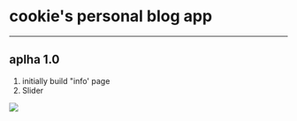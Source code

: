 # cookie's personal blog app

---

## aplha 1.0
1. initially build "info' page
2. Slider 


![](https://upload.cc/i1/2020/05/24/Z1m8v6.png)
